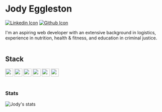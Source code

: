# Jody Eggleston 
[![Linkedin Icon](https://img.shields.io/badge/-blue?style=flat-square&logo=linkedin&logoColor=white&link=https://www.linkedin.com/in/jody-eggleston/)](https://www.linkedin.com/in/jody-eggleston/)
[![Github Icon](https://img.shields.io/github/followers/jmeggles?color=pink&label=Follow%20Me&style=social)](https://github.com/jmeggles)

I'm an aspiring web developer with an extensive background in logistics, experience in nutrition, health & fitness, and education in criminal justice.
<br><br>

## Stack 
<code><img height="25" src="https://www.vectorlogo.zone/logos/github/github-ar21.svg"></code>
<code><img height="25" src="https://www.vectorlogo.zone/logos/mysql/mysql-horizontal.svg"></code>
<code><img height="25" src="https://www.vectorlogo.zone/logos/nodejs/nodejs-horizontal.svg"></code>
<code><img height="25" src="https://www.vectorlogo.zone/logos/javascript/javascript-horizontal.svg"></code>
<code><img height="25" src="https://www.vectorlogo.zone/logos/w3_html5/w3_html5-ar21.svg"></code>
<code><img height="25" src="https://www.vectorlogo.zone/logos/handlebarsjs/handlebarsjs-ar21.svg"></code>
<br><br> 

### Stats
![Jody's stats](https://github-readme-stats.vercel.app/api?username=jmeggles&show_icons=true)
